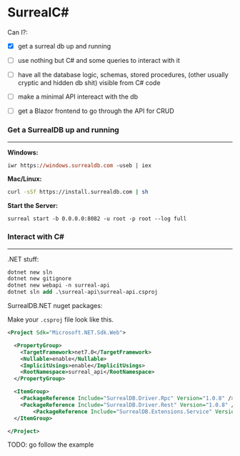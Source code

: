 # SurrealC#

Can I?: 
- [x] get a surreal db up and running
- [ ] use nothing but C# and some queries to interact with it
- [ ] have all the database logic, schemas, stored procedures, (other usually cryptic and hidden db shit) visible from C# code
- [ ] make a minimal API intereact with the db
- [ ] get a Blazor frontend to go through the API for CRUD


### Get a SurrealDB up and running
---

**Windows:**
```ps
iwr https://windows.surrealdb.com -useb | iex
```

**Mac/Linux:**
```bash
curl -sSf https://install.surrealdb.com | sh
```

**Start the Server:**
```
surreal start -b 0.0.0.0:8082 -u root -p root --log full
```

### Interact with C#
---

.NET stuff:
```ps
dotnet new sln
dotnet new gitignore
dotnet new webapi -n surreal-api
dotnet sln add .\surreal-api\surreal-api.csproj
```

SurrealDB.NET nuget packages:

Make your `.csproj` file look like this.

```xml
<Project Sdk="Microsoft.NET.Sdk.Web">

  <PropertyGroup>
    <TargetFramework>net7.0</TargetFramework>
    <Nullable>enable</Nullable>
    <ImplicitUsings>enable</ImplicitUsings>
    <RootNamespace>surreal_api</RootNamespace>
  </PropertyGroup>

  <ItemGroup>
    <PackageReference Include="SurrealDB.Driver.Rpc" Version="1.0.8" />
    <PackageReference Include="SurrealDB.Driver.Rest" Version="1.0.8" />
 		<PackageReference Include="SurrealDB.Extensions.Service" Version="1.0.8" />
  </ItemGroup>

</Project>
```

TODO: go follow the example